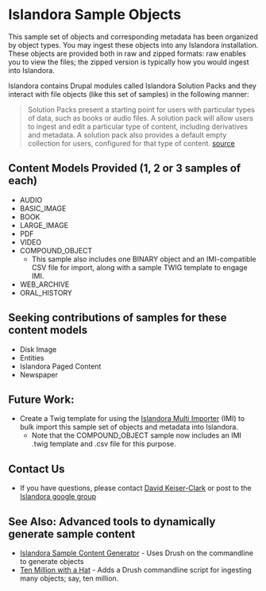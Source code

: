 # Islandora Sample Objects

This sample set of objects and corresponding metadata has been organized by object types.
You may ingest these objects into any Islandora installation.
These objects are provided both in raw and zipped formats: raw enables you to view the files; the zipped version is typically how you would ingest into Islandora.

Islandora contains Drupal modules called Islandora Solution Packs and they interact with file objects (like this set of samples) in the following manner:

> Solution Packs present a starting point for users with particular types of data, such as books or audio files. A solution pack will allow users to ingest and edit a particular type of content, including derivatives and metadata. A solution pack also provides a default empty collection for users, configured for that type of content. [source](https://wiki.duraspace.org/display/ISLANDORA/Solution+Packs)

## Content Models Provided (1, 2 or 3 samples of each)

* AUDIO
* BASIC_IMAGE
* BOOK
* LARGE_IMAGE
* PDF
* VIDEO
* COMPOUND_OBJECT
    * This sample also includes one BINARY object and an IMI-compatible CSV file for import, along with a sample TWIG template to engage IMI.  
* WEB_ARCHIVE
* ORAL_HISTORY

## Seeking contributions of samples for these content models

* Disk Image
* Entities
* Islandora Paged Content
* Newspaper

## Future Work:

* Create a Twig template for using the [Islandora Multi Importer](https://github.com/mnylc/islandora_multi_importer) (IMI) to bulk import this sample set of objects and metadata into Islandora.
    * Note that the COMPOUND_OBJECT sample now includes an IMI .twig template and .csv file for this purpose.

## Contact Us
* If you have questions, please contact [David Keiser-Clark](dwk2@williams.edu) or post to the [Islandora google group](https://groups.google.com/forum/?utm_source=digest&utm_medium=email#!forum/islandora/topics)

## See Also: Advanced tools to dynamically generate sample content
* [Islandora Sample Content Generator](https://github.com/mjordan/islandora_scg) - Uses Drush on the commandline to generate objects
* [Ten Million with a Hat](https://github.com/discoverygarden/ten_million_with_a_hat) - Adds a Drush commandline script for ingesting many objects; say, ten million.
